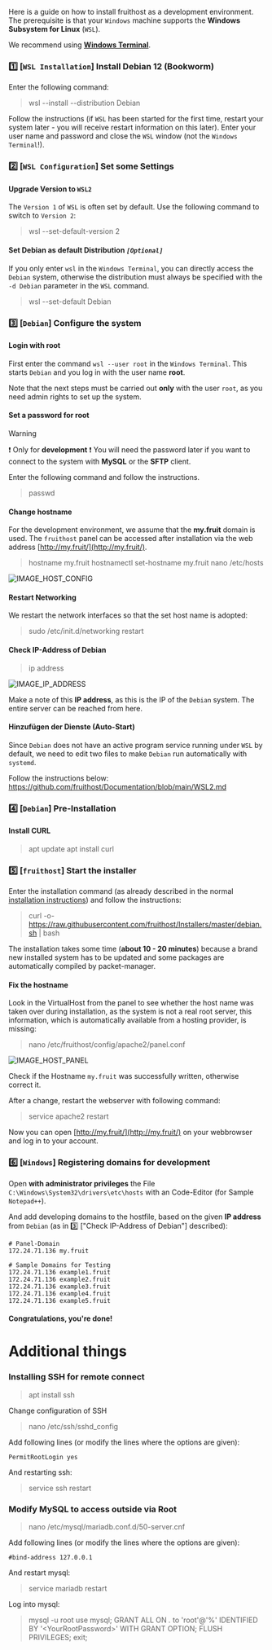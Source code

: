 
Here is a guide on how to install fruithost as a development environment. The prerequisite is that your `Windows` machine supports the **Windows Subsystem for Linux** (`WSL`).

We recommend using [**Windows Terminal**](https://www.microsoft.com/store/productId/9N0DX20HK701?ocid=pdpshare).

### 1️⃣ [`WSL Installation`] Install Debian 12 (Bookworm)
Enter the following command:
> wsl --install --distribution Debian

Follow the instructions (if `WSL` has been started for the first time, restart your system later - you will receive restart information on this later).
Enter your user name and password and close the `WSL` window (not the `Windows Terminal`!).

### 2️⃣ [`WSL Configuration`] Set some Settings
#### Upgrade Version to `WSL2`
The `Version 1` of `WSL` is often set by default. Use the following command to switch to `Version 2`:
> wsl --set-default-version 2

#### Set Debian as default Distribution _`[Optional]`_
If you only enter `wsl` in the `Windows Terminal`, you can directly access the `Debian` system, otherwise the distribution must always be specified with the `-d Debian` parameter in the `WSL` command.
> wsl --set-default Debian

### 3️⃣ [`Debian`]  Configure the system
#### Login with root
First enter the command `wsl --user root` in the `Windows Terminal`. This starts `Debian` and you log in with the user name **root**. 

Note that the next steps must be carried out **only** with the user `root`, as you need admin rights to set up the system.

#### Set a password for root
> [!WARNING]
> ❗ Only for **development** ❗
> You will need the password later if you want to connect to the system with **MySQL** or the **SFTP** client.

Enter the following command and follow the instructions.
> passwd

#### Change hostname
For the development environment, we assume that the **my.fruit** domain is used. The `fruithost` panel can be accessed after installation via the web address [http://my.fruit/](http://my.fruit/).

> hostname my.fruit
> hostnamectl set-hostname my.fruit
> nano /etc/hosts

![IMAGE_HOST_CONFIG]

####  Restart Networking
We restart the network interfaces so that the set host name is adopted:
> sudo /etc/init.d/networking restart

#### Check IP-Address of Debian
> ip address

![IMAGE_IP_ADDRESS]

Make a note of this **IP address**, as this is the IP of the `Debian` system. The entire server can be reached from here.

#### Hinzufügen der Dienste (Auto-Start)
Since `Debian` does not have an active program service running under `WSL` by default, we need to edit two files to make `Debian` run automatically with `systemd`.

Follow the instructions below:
https://github.com/fruithost/Documentation/blob/main/WSL2.md

### 4️⃣ [`Debian`]  Pre-Installation
#### Install CURL
> apt update
> apt install curl

### 5️⃣ [`fruithost`] Start the installer
Enter the installation command (as already described in the normal [installation instructions](https://github.com/fruithost/Documentation/blob/main/Installation.md)) and follow the instructions:
> curl -o- https://raw.githubusercontent.com/fruithost/Installers/master/debian.sh | bash

The installation takes some time (**about 10 - 20 minutes**) because a brand new installed system has to be updated and some packages are automatically compiled by packet-manager.

#### Fix the hostname
Look in the VirtualHost from the panel to see whether the host name was taken over during installation, as the system is not a real root server, this information, which is automatically available from a hosting provider, is missing:

> nano /etc/fruithost/config/apache2/panel.conf

![IMAGE_HOST_PANEL]

Check if the Hostname `my.fruit` was successfully written, otherwise correct it.

After a change, restart the webserver with following command:
> service apache2 restart

Now you can open [http://my.fruit/](http://my.fruit/) on your webbrowser and log in to your account.

### 6️⃣ [`Windows`]  Registering domains for development
Open **with administrator privileges** the File `C:\Windows\System32\drivers\etc\hosts` with an Code-Editor (for Sample `Notepad++`).

And add developing domains to the hostfile, based on the given **IP address** from `Debian` (as in 3️⃣ ["Check IP-Address of Debian"] described):
```
# Panel-Domain
172.24.71.136 my.fruit

# Sample Domains for Testing
172.24.71.136 example1.fruit
172.24.71.136 example2.fruit
172.24.71.136 example3.fruit
172.24.71.136 example4.fruit
172.24.71.136 example5.fruit
```
#### Congratulations, you're done!

# Additional things
### Installing SSH for remote connect
> apt install ssh

Change configuration of SSH
> nano /etc/ssh/sshd_config

Add following lines (or modify the lines where the options are given):
```
PermitRootLogin yes
```
And restarting ssh:
> service ssh restart

### Modify MySQL to access outside via Root
> nano /etc/mysql/mariadb.conf.d/50-server.cnf

Add following lines (or modify the lines where the options are given):
```
#bind-address 127.0.0.1
```
And restart mysql:
> service mariadb restart

Log into mysql:
> mysql -u root
> use mysql; GRANT ALL ON *.* to 'root'@'%' IDENTIFIED BY '&lt;YourRootPassword&gt;' WITH GRANT OPTION;
> FLUSH PRIVILEGES;
> exit;

[IMAGE_IP_ADDRESS]: https://github.com/fruithost/Documentation/blob/main/Images/IMAGE_IP_ADDRESS.PNG
[IMAGE_HOST_CONFIG]: https://github.com/fruithost/Documentation/blob/main/Images/IMAGE_HOST_CONFIG.PNG
[IMAGE_HOST_PANEL]: https://raw.githubusercontent.com/fruithost/Documentation/main/Images/IMAGE_HOST_PANEL.PNG

